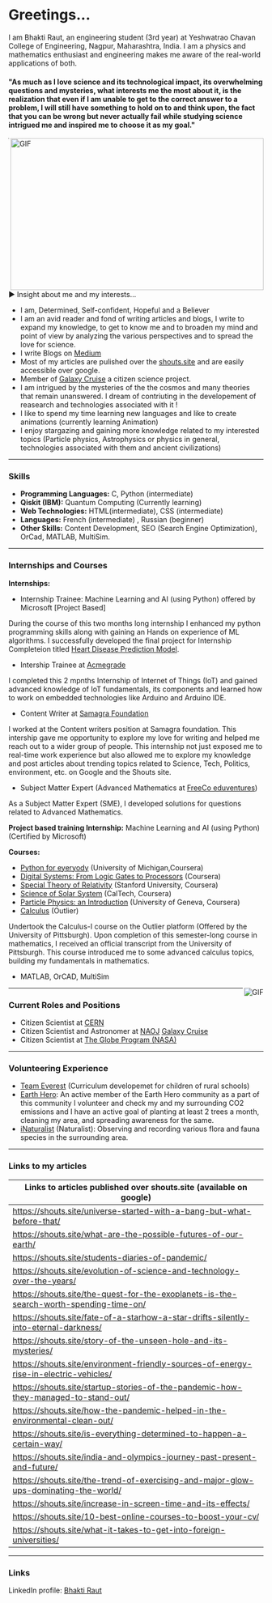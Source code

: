 # Greetings...
I am Bhakti Raut, an engineering student (3rd year) at Yeshwatrao Chavan College of Engineering, Nagpur, Maharashtra, India. I am a physics and mathematics enthusiast and engineering makes me aware of the real-world applications of both. 
#### "As much as I love science and its technological impact, its overwhelming questions and mysteries, what interests me the most about it, is the realization that even if I am unable to get to the correct answer to a problem, I will still have something to hold on to and think upon, the fact that you can be wrong but never actually fail while studying science intrigued me and inspired me to choose it as my goal."

<img align="right" alt="GIF" src="https://github.com/Bhaktiraut02/My-Articles-Blogs-and-Interests-and-more.../blob/main/Header_The_coevolution_of_particle_physics_and_computing.jpeg" width="500" height="300"/>

------------
▶ Insight about me and my interests...
- I am, Determined, Self-confident, Hopeful and a Believer   
- I am an avid reader and fond of writing articles and blogs, I write to expand my knowledge, to get to know me and to broaden my mind and point of view by analyzing the various perspectives and to spread the love for science.
- I write Blogs on [Medium](https://medium.com/@rautbhakti0088)
- Most of my articles are pulished over the [shouts.site](https://shouts.site/) and are easily accessible over google.
- Member of [Galaxy Cruise](https://galaxycruise.mtk.nao.ac.jp/en/) a citizen science project. 
- I am intrigued by the mysteries of the the cosmos and many theories that remain unanswered. I dream of contriuting in the developement of reasearch and technologies associated with it ! 
- I like to spend my time learning new languages and like to create animations (currently learning Animation)
- I enjoy stargazing and gaining more knowledge related to my interested topics (Particle physics, Astrophysics or physics in general, technologies associated with them and ancient civilizations)


------------
### Skills
- **Programming Languages:** C, Python (intermediate)
- **Qiskit (IBM):** Quantum Computing (Currently learning)
- **Web Technologies:** HTML(intermediate), CSS (intermediate)
- **Languages:** French (intermediate) , Russian (beginner)
- **Other Skills:** Content Development, SEO (Search Engine Optimization), OrCad, MATLAB, MultiSim.


 ------------
 ### Internships and Courses
**Internships:** 
- Internship Trainee: Machine Learning and AI (using Python) offered by Microsoft [Project Based]

During the course of this two months long internship I enhanced my python programming skills along with gaining an Hands on experience of ML algorithms. I successfully developed the final project for Internship Completeion titled [Heart Disease Prediction Model](https://github.com/Bhaktiraut02/Heart-Disease-Predictor-Model).
- Intership Trainee at [Acmegrade](https://acmegrade.com/)

I completed this 2 mpnths Internship of Internet of Things (IoT) and gained advanced knowledge of IoT fundamentals, its components and learned how to work on embedded technologies like Arduino and Arduino IDE.
- Content Writer at [Samagra Foundation](https://samagrafoundation.com/)

I worked at the Content writers position at Samagra foundation. This intership gave me opportunity to explore my love for writing and helped me reach out to a wider group of people. This internship not just exposed me to real-time work experience but also allowed me to explore my knowledge and post articles about trending topics related to Science, Tech, Politics, environment, etc. on Google and the Shouts site. 
- Subject Matter Expert (Advanced Mathematics at [FreeCo eduventures](http://www.freeco.co.in/))

As a Subject Matter Expert (SME), I developed solutions for questions related to Advanced Mathematics.

**Project based training Internship:**  Machine Learning and AI (using Python)(Certified by Microsoft)

**Courses:** 
- [Python for eyeryody](https://www.coursera.org/specializations/python) (University of Michigan,Coursera)
- [Digital Systems: From Logic Gates to Processors](https://www.coursera.org/learn/digital-systems?) (Coursera)
- [Special Theory of Relativity](https://www.coursera.org/learn/einstein-relativity?=) (Stanford University, Coursera)
- [Science of Solar System](https://www.coursera.org/learn/solar-system) (CalTech, Coursera)
- [Particle Physics: an Introduction](https://www.coursera.org/learn/particle-physics?) (University of Geneva, Coursera)
- [Calculus](https://www.outlier.org/products/calculus-i) (Outlier)

Undertook the Calculus-I course on the Outlier platform (Offered by the University of Pittsburgh). Upon completion of this semester-long course in mathematics, I received an official transcript from the University of Pittsburgh. This course introduced me to some advanced calculus topics, building my fundamentals in mathematics.
- MATLAB, OrCAD, MultiSim

<img align="right" alt="GIF" src="https://github.com/Bhaktiraut02/My-Articles-Blogs-and-Interests-and-more.../blob/main/stylized-volunteers-help-charity-sharing-260nw-1766931404.jpg" />

------------
### Current Roles and Positions
- Citizen Scientist at [CERN](https://lhcathome.cern.ch/lhcathome/)
- Citizen Scientist and Astronomer at [NAOJ](https://www.google.com/search?gs_ssp=eJzj4tTP1TcwNSqxzDZgtFI1qDAzMLRITUtLTLY0tzQzNzW0MqhIM04zt7Q0SkpMNDFLNrEw9GLJS8zPAgCltQ9G&q=naoj&oq=NAOJ&aqs=chrome.1.0i355i512j46i175i199i512j0i512l3j46i175i199i512l3j46i512j0i512.4645j0j7&sourceid=chrome&ie=UTF-8) [Galaxy Cruise](https://galaxycruise.mtk.nao.ac.jp/en/)
- Citizen Scientist at [The Globe Program (NASA)](https://www.globe.gov/)

------------
### Volunteering Experience
- [Team Everest](https://www.teameverest.ngo/about) (Curriculum developemet for children of rural schools)
- [Earth Hero](https://www.earthhero.org/):  An active member of the Earth Hero community as a part of this community I volunteer and check my and my surrounding CO2 emissions and I have an active goal of planting at least 2 trees a month, cleaning my area, and spreading awareness for the same.
- [iNaturalist](https://www.inaturalist.org/) (Naturalist):  Observing and recording various flora and fauna species in the surrounding area.

------------
### Links to my articles
| Links to articles published over shouts.site (available on google) |
| ------------- |
|https://shouts.site/universe-started-with-a-bang-but-what-before-that/ |
|https://shouts.site/what-are-the-possible-futures-of-our-earth/ |
|https://shouts.site/students-diaries-of-pandemic/ |
|https://shouts.site/evolution-of-science-and-technology-over-the-years/ |
|https://shouts.site/the-quest-for-the-exoplanets-is-the-search-worth-spending-time-on/ |
|https://shouts.site/fate-of-a-starhow-a-star-drifts-silently-into-eternal-darkness/ |
|https://shouts.site/story-of-the-unseen-hole-and-its-mysteries/ |
|https://shouts.site/environment-friendly-sources-of-energy-rise-in-electric-vehicles/ |
|https://shouts.site/startup-stories-of-the-pandemic-how-they-managed-to-stand-out/ |
|https://shouts.site/how-the-pandemic-helped-in-the-environmental-clean-out/ |
|https://shouts.site/is-everything-determined-to-happen-a-certain-way/ |
|https://shouts.site/india-and-olympics-journey-past-present-and-future/ |
|https://shouts.site/the-trend-of-exercising-and-major-glow-ups-dominating-the-world/ |
|https://shouts.site/increase-in-screen-time-and-its-effects/ |
|https://shouts.site/10-best-online-courses-to-boost-your-cv/ |
|https://shouts.site/what-it-takes-to-get-into-foreign-universities/ |

------------
### Links 
LinkedIn profile: [Bhakti Raut](https://www.linkedin.com/in/bhakti-raut-57888b227)


